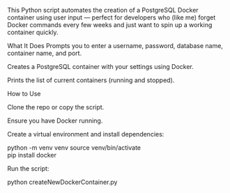 This Python script automates the creation of a PostgreSQL Docker container using user input — perfect for developers who (like me) forget Docker commands every few weeks and just want to spin up a working container quickly.

What It Does
Prompts you to enter a username, password, database name, container name, and port.

Creates a PostgreSQL container with your settings using Docker.

Prints the list of current containers (running and stopped).

How to Use

Clone the repo or copy the script.

Ensure you have Docker running.

Create a virtual environment and install dependencies:

python -m venv venv
source venv/bin/activate  
pip install docker

Run the script:

python createNewDockerContainer.py

